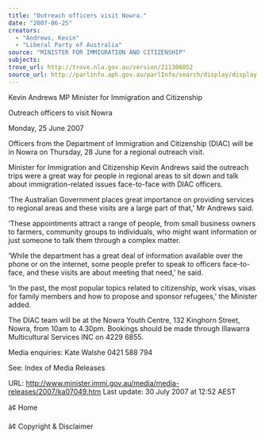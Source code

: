 ```yaml
---
title: "Outreach officers visit Nowra."
date: "2007-06-25"
creators:
  - "Andrews, Kevin"
  - "Liberal Party of Australia"
source: "MINISTER FOR IMMIGRATION AND CITIZENSHIP"
subjects:
trove_url: http://trove.nla.gov.au/version/211306052
source_url: http://parlinfo.aph.gov.au/parlInfo/search/display/display.w3p;query=Id%3A%22media/pressrel/UIDO6%22
---
```


 

 Kevin Andrews MP  Minister for Immigration and Citizenship 

 Outreach officers to visit Nowra 

 Monday, 25 June 2007 

 Officers from the Department of Immigration and Citizenship (DIAC) will be in  Nowra on Thursday, 28 June for a regional outreach visit. 

 Minister for Immigration and Citizenship Kevin Andrews said the outreach  trips were a great way for people in regional areas to sit down and talk about  immigration-related issues face-to-face with DIAC officers. 

 ‘The Australian Government places great importance on providing services to  regional areas and these visits are a large part of that,’ Mr Andrews said. 

 ‘These appointments attract a range of people, from small business owners to  farmers, community groups to individuals, who might want information or just  someone to talk them through a complex matter. 

 ‘While the department has a great deal of information available over the  phone or on the internet, some people prefer to speak to officers face-to-face,  and these visits are about meeting that need,’ he said.  

 ‘In the past, the most popular topics related to citizenship, work visas, visas  for family members and how to propose and sponsor refugees,’ the Minister  added. 

 The DIAC team will be at the Nowra Youth Centre, 132 Kinghorn Street,  Nowra, from 10am to 4.30pm.  Bookings should be made through Illawarra  Multicultural Services INC on 4229 6855. 

 Media enquiries: Kate Walshe 0421 588 794 

 

 See:  Index of Media Releases 

 URL: http://www.minister.immi.gov.au/media/media-releases/2007/ka07049.htm   Last update: 30 July 2007 at 12:52 AEST  

 â¢ Home  

 â¢ Copyright & Disclaimer  

